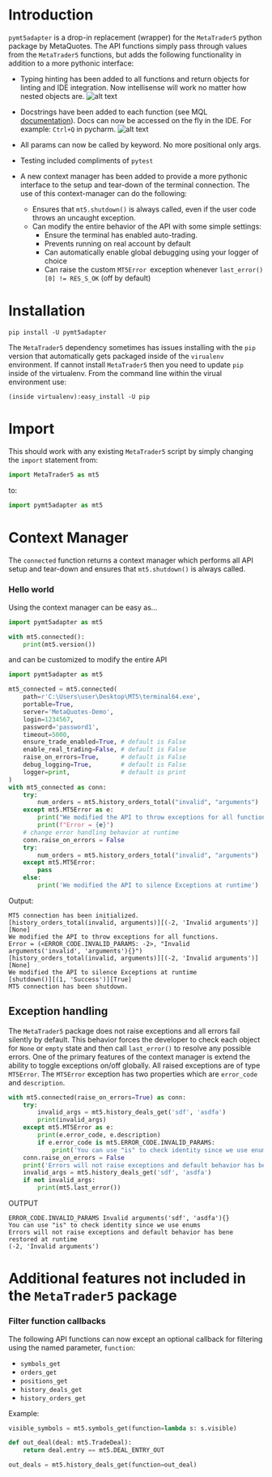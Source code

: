 # Introduction

`pymt5adapter` is a drop-in replacement (wrapper) for the `MetaTrader5` python package by MetaQuotes. 
The API functions simply pass through values from the `MetaTrader5` functions, but adds the following functionality
in addition to a more pythonic interface:

 - Typing hinting has been added to all functions and return objects for linting and IDE integration. 
 Now intellisense will work no matter how nested objects are. ![alt text][intellisence_screen]
 - Docstrings have been added to each function 
 (see MQL [documentation](https://www.mql5.com/en/docs/integration/python_metatrader5)). 
 Docs can now be accessed on the fly in the IDE. For example: `Ctrl+Q` in pycharm. ![alt text][docs_screen]
 - All params can now be called by keyword. No more positional only args.
 - Testing included compliments of `pytest`
 - A new context manager has been added to provide a more pythonic interface to the setup and tear-down 
 of the terminal connection. The use of this context-manager can do the following: 
 
   - Ensures that `mt5.shutdown()` is always called, even if the user code throws an uncaught exception.
   - Can modify the entire behavior of the API with some simple settings:
      - Ensure the terminal has enabled auto-trading.
      - Prevents running on real account by default
      - Can automatically enable global debugging using your logger of choice
      - Can raise the custom `MT5Error `exception whenever `last_error()[0] != RES_S_OK` (off by default)


# Installation

```
pip install -U pymt5adapter
```
 
The `MetaTrader5` dependency sometimes has issues installing with the `pip` version that automatically gets 
packaged inside of the `virualenv` environment. If cannot install `MetaTrader5` then you need to update `pip` 
inside of the virtualenv. From the command line within the virual environment use:

```
(inside virtualenv):easy_install -U pip
```

# Import  
This should work with any existing `MetaTrader5` script by simply changing the `import` statement from:  
```python
import MetaTrader5 as mt5 
```
to:  
```python
import pymt5adapter as mt5 
``` 
     
# Context Manager

The `connected` function returns a context manager which performs all API setup and tear-down and ensures 
that `mt5.shutdown()` is always called. 

### Hello world

Using the context manager can be easy as...

```python
import pymt5adapter as mt5

with mt5.connected():
    print(mt5.version())

```

and can be customized to modify the entire API

```python
import pymt5adapter as mt5

mt5_connected = mt5.connected(
    path=r'C:\Users\user\Desktop\MT5\terminal64.exe',
    portable=True,
    server='MetaQuotes-Demo',
    login=1234567,
    password='password1',
    timeout=5000,
    ensure_trade_enabled=True, # default is False
    enable_real_trading=False, # default is False
    raise_on_errors=True,      # default is False
    debug_logging=True,        # default is False
    logger=print,              # default is print
)
with mt5_connected as conn:
    try:
        num_orders = mt5.history_orders_total("invalid", "arguments")
    except mt5.MT5Error as e:
        print("We modified the API to throw exceptions for all functions.")
        print(f"Error = {e}")
    # change error handling behavior at runtime
    conn.raise_on_errors = False
    try:
        num_orders = mt5.history_orders_total("invalid", "arguments")
    except mt5.MT5Error:
        pass
    else:
        print('We modified the API to silence Exceptions at runtime')

```

Output:

```
MT5 connection has been initialized.
[history_orders_total(invalid, arguments)][(-2, 'Invalid arguments')][None]
We modified the API to throw exceptions for all functions.
Error = (<ERROR_CODE.INVALID_PARAMS: -2>, "Invalid arguments('invalid', 'arguments'){}")
[history_orders_total(invalid, arguments)][(-2, 'Invalid arguments')][None]
We modified the API to silence Exceptions at runtime
[shutdown()][(1, 'Success')][True]
MT5 connection has been shutdown.

```

## Exception handling

The `MetaTrader5` package does not raise exceptions and all errors fail silently
by default. This behavior forces the developer to check each object for 
`None` or `empty` state and then call `last_error()` to resolve any possible errors.
One of the primary features of the context manager is extend the ability
to toggle exceptions on/off globally. All raised exceptions are of type `MT5Error`. The
`MT5Error` exception has two properties which are `error_code` and `description`. 

```python
with mt5.connected(raise_on_errors=True) as conn:
    try:
        invalid_args = mt5.history_deals_get('sdf', 'asdfa')
        print(invalid_args)
    except mt5.MT5Error as e:
        print(e.error_code, e.description)
        if e.error_code is mt5.ERROR_CODE.INVALID_PARAMS:
            print('You can use "is" to check identity since we use enums')
    conn.raise_on_errors = False
    print('Errors will not raise exceptions and default behavior has bene restored at runtime')
    invalid_args = mt5.history_deals_get('sdf', 'asdfa')
    if not invalid_args:
        print(mt5.last_error())
```
OUTPUT
```
ERROR_CODE.INVALID_PARAMS Invalid arguments('sdf', 'asdfa'){}
You can use "is" to check identity since we use enums
Errors will not raise exceptions and default behavior has bene restored at runtime
(-2, 'Invalid arguments')
```

# Additional features not included in the `MetaTrader5` package

### Filter function callbacks

The following API functions can now except an optional callback for filtering using the named parameter, `function`:
* `symbols_get`
* `orders_get`
* `positions_get`
* `history_deals_get`
* `history_orders_get`

Example:

```python
visible_symbols = mt5.symbols_get(function=lambda s: s.visible)

def out_deal(deal: mt5.TradeDeal):
    return deal.entry == mt5.DEAL_ENTRY_OUT

out_deals = mt5.history_deals_get(function=out_deal)
```

[intellisence_screen]: https://github.com/nicholishen/pymt5adapter/raw/master/images/intellisense_screen.jpg "intellisence example"
[docs_screen]: https://github.com/nicholishen/pymt5adapter/raw/master/images/docs_screen.jpg "quick docs example"